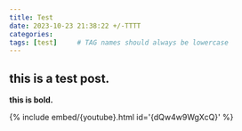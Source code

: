 ```yaml
---
title: Test
date: 2023-10-23 21:38:22 +/-TTTT
categories: 
tags: [test]     # TAG names should always be lowercase
---
```


## this is a test post.

**this is bold.**

{% include embed/{youtube}.html id='{dQw4w9WgXcQ}' %}
